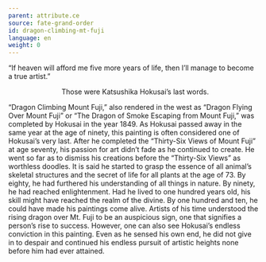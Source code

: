 ```yaml
---
parent: attribute.ce
source: fate-grand-order
id: dragon-climbing-mt-fuji
language: en
weight: 0
---
```


“If heaven will afford me five more years of life, then I’ll manage to become a true artist.”

<span style="float:right;margin-right:100px;">Those were Katsushika Hokusai’s last words.</span><br />

“Dragon Climbing Mount Fuji,” also rendered in the west as “Dragon Flying Over Mount Fuji” or “The Dragon of Smoke Escaping from Mount Fuji,” was completed by Hokusai in the year 1849. As Hokusai passed away in the same year at the age of ninety, this painting is often considered one of Hokusai’s very last.
After he completed the “Thirty-Six Views of Mount Fuji” at age seventy, his passion for art didn’t fade as he continued to create. He went so far as to dismiss his creations before the “Thirty-Six Views” as worthless doodles. It is said he started to grasp the essence of all animal’s skeletal structures and the secret of life for all plants at the age of 73. By eighty, he had furthered his understanding of all things in nature. By ninety, he had reached enlightenment. Had he lived to one hundred years old, his skill might have reached the realm of the divine. By one hundred and ten, he could have made his paintings come alive.
Artists of his time understood the rising dragon over Mt. Fuji to be an auspicious sign, one that signifies a person’s rise to success. However, one can also see Hokusai’s endless conviction in this painting. Even as he sensed his own end, he did not give in to despair and continued his endless pursuit of artistic heights none before him had ever attained.
